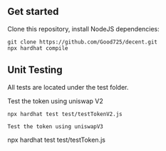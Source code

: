 ## Get started
Clone this repository, install NodeJS dependencies:
```
git clone https://github.com/Good725/decent.git
npx hardhat compile
```
## Unit Testing
All tests are located under the test folder.

Test the token using uniswap V2
```
npx hardhat test test/testTokenV2.js

Test the token using uniswapV3
```
npx hardhat test test/testToken.js
